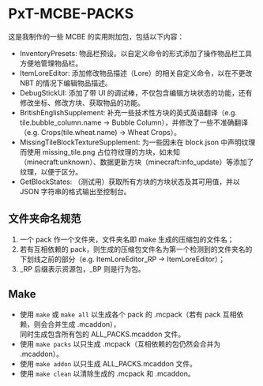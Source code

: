 # PxT-MCBE-PACKS

这是我制作的一些 MCBE 的实用附加包，包括以下内容：

- InventoryPresets: 物品栏预设。以自定义命令的形式添加了操作物品栏工具方便地管理物品栏。
- ItemLoreEditor: 添加修改物品描述（Lore）的相关自定义命令，以在不更改 NBT 的情况下编辑物品描述。
- DebugStickUI: 添加了带 UI 的调试棒，不仅包含编辑方块状态的功能，还有修改坐标、修改方块、获取物品的功能。
- BritishEnglishSupplement: 补充一些技术性方块的英式英语翻译（e.g. tile.bubble_column.name →
Bubble Column），并修改了一些不准确翻译（e.g. Crops(tile.wheat.name) → Wheat Crops）。
- MissingTileBlockTextureSupplement: 为一些因未在 block.json 中声明纹理而使用 missing_tile.png
占位符纹理的方块，如未知（minecraft:unknown）、数据更新方块（minecraft:info_update）等添加了纹理，以便于区分。
- GetBlockStates: （测试用）获取所有方块的方块状态及其可用值，并以 JSON 字符串的格式输出至控制台。

## 文件夹命名规范

1. 一个 pack 作一个文件夹，文件夹名即 make 生成的压缩包的文件名；
2. 若有互相依赖的 pack，则生成的压缩包文件名为第一个检测到的文件夹名的下划线之前的部分（e.g. ItemLoreEditor_RP → ItemLoreEditor）；
3. _RP 后缀表示资源包，_BP 则是行为包。

## Make

- 使用 `make` 或 `make all` 以生成各个 pack 的 .mcpack（若有 pack 互相依赖，则会合并生成 .mcaddon），\
同时生成包含所有包的 ALL\_PACKS.mcaddon 文件。
- 使用 `make packs` 以只生成 .mcpack（互相依赖的包仍然会合并为 .mcaddon）。
- 使用 `make addon` 以只生成 ALL\_PACKS.mcaddon 文件。
- 使用 `make clean` 以清除生成的 .mcpack 和 .mcaddon。

